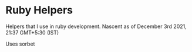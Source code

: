 # Ruby Helpers

Helpers that I use in ruby development. Nascent as of December 3rd 2021, 21:37 GMT+5:30 (IST)

Uses sorbet
